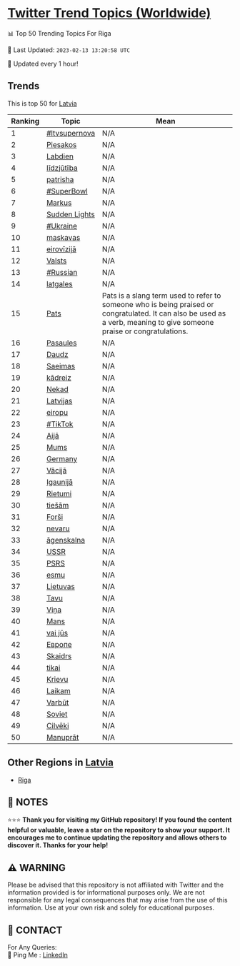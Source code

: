 [Twitter Trend Topics (Worldwide)](https://github.com/ErcinDedeoglu/Twitter-Trend-Topics)
==========


📊 Top 50 Trending Topics For Riga

📆 Last Updated: `2023-02-13 13:20:58 UTC`

🔧 Updated every 1 hour!


## Trends

This is top 50 for [Latvia](</Latvia>)

| Ranking | Topic | Mean |
| ------- | ------------ | ------------ |
| 1 | [#ltvsupernova](http://twitter.com/search?q=%23ltvsupernova) | N/A |
| 2 | [Piesakos](http://twitter.com/search?q=Piesakos) | N/A |
| 3 | [Labdien](http://twitter.com/search?q=Labdien) | N/A |
| 4 | [līdzjūtība](http://twitter.com/search?q=l%c4%abdzj%c5%abt%c4%abba) | N/A |
| 5 | [patrisha](http://twitter.com/search?q=patrisha) | N/A |
| 6 | [#SuperBowl](http://twitter.com/search?q=%23SuperBowl) | N/A |
| 7 | [Markus](http://twitter.com/search?q=Markus) | N/A |
| 8 | [Sudden Lights](http://twitter.com/search?q=Sudden+Lights) | N/A |
| 9 | [#Ukraine](http://twitter.com/search?q=%23Ukraine) | N/A |
| 10 | [maskavas](http://twitter.com/search?q=maskavas) | N/A |
| 11 | [eirovīzijā](http://twitter.com/search?q=eirov%c4%abzij%c4%81) | N/A |
| 12 | [Valsts](http://twitter.com/search?q=Valsts) | N/A |
| 13 | [#Russian](http://twitter.com/search?q=%23Russian) | N/A |
| 14 | [latgales](http://twitter.com/search?q=latgales) | N/A |
| 15 | [Pats](http://twitter.com/search?q=Pats) | Pats is a slang term used to refer to someone who is being praised or congratulated. It can also be used as a verb, meaning to give someone praise or congratulations. |
| 16 | [Pasaules](http://twitter.com/search?q=Pasaules) | N/A |
| 17 | [Daudz](http://twitter.com/search?q=Daudz) | N/A |
| 18 | [Saeimas](http://twitter.com/search?q=Saeimas) | N/A |
| 19 | [kādreiz](http://twitter.com/search?q=k%c4%81dreiz) | N/A |
| 20 | [Nekad](http://twitter.com/search?q=Nekad) | N/A |
| 21 | [Latvijas](http://twitter.com/search?q=Latvijas) | N/A |
| 22 | [eiropu](http://twitter.com/search?q=eiropu) | N/A |
| 23 | [#TikTok](http://twitter.com/search?q=%23TikTok) | N/A |
| 24 | [Aijā](http://twitter.com/search?q=Aij%c4%81) | N/A |
| 25 | [Mums](http://twitter.com/search?q=Mums) | N/A |
| 26 | [Germany](http://twitter.com/search?q=Germany) | N/A |
| 27 | [Vācijā](http://twitter.com/search?q=V%c4%81cij%c4%81) | N/A |
| 28 | [Igaunijā](http://twitter.com/search?q=Igaunij%c4%81) | N/A |
| 29 | [Rietumi](http://twitter.com/search?q=Rietumi) | N/A |
| 30 | [tiešām](http://twitter.com/search?q=tie%c5%a1%c4%81m) | N/A |
| 31 | [Forši](http://twitter.com/search?q=For%c5%a1i) | N/A |
| 32 | [nevaru](http://twitter.com/search?q=nevaru) | N/A |
| 33 | [āgenskalna](http://twitter.com/search?q=%c4%81genskalna) | N/A |
| 34 | [USSR](http://twitter.com/search?q=USSR) | N/A |
| 35 | [PSRS](http://twitter.com/search?q=PSRS) | N/A |
| 36 | [esmu](http://twitter.com/search?q=esmu) | N/A |
| 37 | [Lietuvas](http://twitter.com/search?q=Lietuvas) | N/A |
| 38 | [Tavu](http://twitter.com/search?q=Tavu) | N/A |
| 39 | [Viņa](http://twitter.com/search?q=Vi%c5%86a) | N/A |
| 40 | [Mans](http://twitter.com/search?q=Mans) | N/A |
| 41 | [vai jūs](http://twitter.com/search?q=vai+j%c5%abs) | N/A |
| 42 | [Европе](http://twitter.com/search?q=%d0%95%d0%b2%d1%80%d0%be%d0%bf%d0%b5) | N/A |
| 43 | [Skaidrs](http://twitter.com/search?q=Skaidrs) | N/A |
| 44 | [tikai](http://twitter.com/search?q=tikai) | N/A |
| 45 | [Krievu](http://twitter.com/search?q=Krievu) | N/A |
| 46 | [Laikam](http://twitter.com/search?q=Laikam) | N/A |
| 47 | [Varbūt](http://twitter.com/search?q=Varb%c5%abt) | N/A |
| 48 | [Soviet](http://twitter.com/search?q=Soviet) | N/A |
| 49 | [Cilvēki](http://twitter.com/search?q=Cilv%c4%93ki) | N/A |
| 50 | [Manuprāt](http://twitter.com/search?q=Manupr%c4%81t) | N/A |



## Other Regions in [Latvia](</Latvia>)

* [Riga](</Latvia/Riga.md>)



## 📝 NOTES

⭐⭐⭐ **Thank you for visiting my GitHub repository! If you found the content helpful or valuable, leave a star on the repository to show your support. It encourages me to continue updating the repository and allows others to discover it. Thanks for your help!**


## ⚠️ WARNING

Please be advised that this repository is not affiliated with Twitter and the information provided is for informational purposes only. We are not responsible for any legal consequences that may arise from the use of this information. Use at your own risk and solely for educational purposes.


## 📨 CONTACT

 For Any Queries:  
            🏓 Ping Me : [LinkedIn](https://www.linkedin.com/in/ercindedeoglu/)
